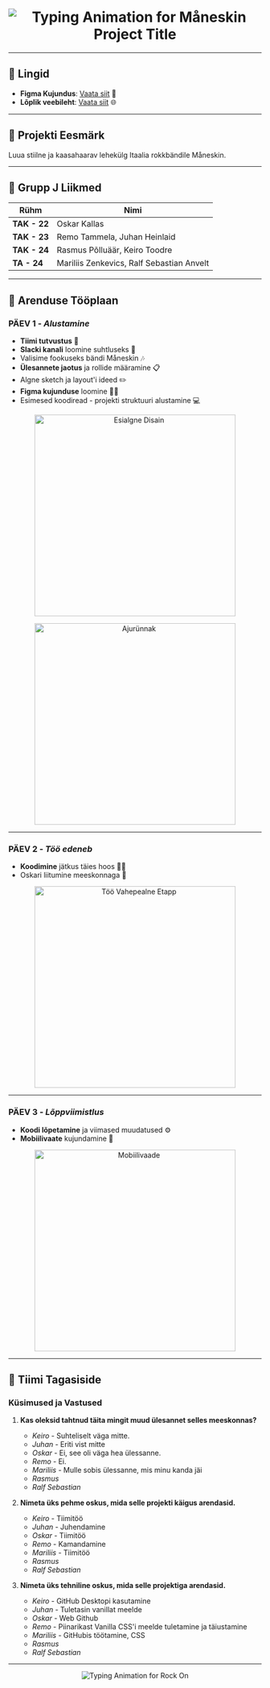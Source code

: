 <h1 align="center">
  <img src="https://readme-typing-svg.herokuapp.com?font=Fira+Code&size=32&pause=500&color=FFFFFF&center=true&vCenter=true&width=1000&height=60&lines=🎸+Grupp+J+-+Måneskin+Projekt+🎸;Stiilne+veebileht+Måneskin'ile;Projekti+autoriks+Grupp+J" alt="Typing Animation for Måneskin Project Title" />
</h1>

---

## 📌 Lingid

- **Figma Kujundus**: [Vaata siit](https://www.figma.com/design/nTpcvD8kkP8YWahdq5S2g3/Maneskin-projekt?node-id=0-1&node-type=canvas&t=NFPyMzPo9kbTipr7-0) 🎨
- **Lõplik veebileht**: [Vaata siit](https://maneskin.tak23tammela.itmajakas.ee/homepage.html) 🌐

---

## 🎯 Projekti Eesmärk

Luua stiilne ja kaasahaarav lehekülg Itaalia rokkbändile Måneskin.

---

## 👥 Grupp J Liikmed
| Rühm  | Nimi |
|-------|------|
| **TAK - 22** | Oskar Kallas |
| **TAK - 23** | Remo Tammela, Juhan Heinlaid |
| **TAK - 24** | Rasmus Põlluäär, Keiro Toodre |
| **TA - 24** | Mariliis Zenkevics, Ralf Sebastian Anvelt |

---

## 🚀 Arenduse Tööplaan

### PÄEV 1 - *Alustamine*
- **Tiimi tutvustus** 🤝
- **Slacki kanali** loomine suhtluseks 📱
- Valisime fookuseks bändi Måneskin 🎶
- **Ülesannete jaotus** ja rollide määramine 📋
- Algne sketch ja layout'i ideed ✏️
- **Figma kujunduse** loomine 👨‍🎨
- Esimesed koodiread - projekti struktuuri alustamine 💻

<p align="center">
  <img src="https://github.com/user-attachments/assets/d03e8957-0b5d-418a-9d9f-0155f48260cf" alt="Esialgne Disain" width="400">
</p>

<p align="center">
  <img src="https://github.com/user-attachments/assets/354b7e24-6f21-435c-9ded-2edf64ec1cde" alt="Ajurünnak" width="400">
</p>

---

### PÄEV 2 - *Töö edeneb*
- **Koodimine** jätkus täies hoos 👨‍💻
- Oskari liitumine meeskonnaga 🎉

<p align="center">
  <img src="https://github.com/user-attachments/assets/6ad532ed-8647-4472-9165-b8f9fa3b70c8" alt="Töö Vahepealne Etapp" width="400">
</p>

---

### PÄEV 3 - *Lõppviimistlus*
- **Koodi lõpetamine** ja viimased muudatused ⚙️
- **Mobiilivaate** kujundamine 📱

<p align="center">
  <img src="https://github.com/user-attachments/assets/8c2bb651-47a4-41c6-92c4-8942331dff87" alt="Mobiilivaade" width="400">
</p>

---

## 💬 Tiimi Tagasiside

### Küsimused ja Vastused

1. **Kas oleksid tahtnud täita mingit muud ülesannet selles meeskonnas?**
   - *Keiro* - Suhteliselt väga mitte.
   - *Juhan* - Eriti vist mitte  
   - *Oskar* - Ei, see oli väga hea ülessanne.
   - *Remo* - Ei.
   - *Mariliis* - Mulle sobis ülessanne, mis minu kanda jäi  
   - *Rasmus*  
   - *Ralf Sebastian*  

2. **Nimeta üks pehme oskus, mida selle projekti käigus arendasid.**
   - *Keiro* - Tiimitöö
   - *Juhan* - Juhendamine  
   - *Oskar* - Tiimitöö
   - *Remo* - Kamandamine
   - *Mariliis* - Tiimitöö  
   - *Rasmus*  
   - *Ralf Sebastian*  

3. **Nimeta üks tehniline oskus, mida selle projektiga arendasid.**
   - *Keiro* - GitHub Desktopi kasutamine
   - *Juhan* - Tuletasin vanillat meelde  
   - *Oskar* - Web Github
   - *Remo* - Piinarikast Vanilla CSS'i meelde tuletamine ja täiustamine
   - *Mariliis* - GitHubis töötamine, CSS  
   - *Rasmus*  
   - *Ralf Sebastian*  

---

<p align="center">
  <img src="https://readme-typing-svg.herokuapp.com?font=Fira+Code&size=24&pause=500&color=FFFFFF&center=true&vCenter=true&width=600&height=40&lines=🌟+Rocki+koos+Måneskin'iga!+🌟" alt="Typing Animation for Rock On" />
</p>
